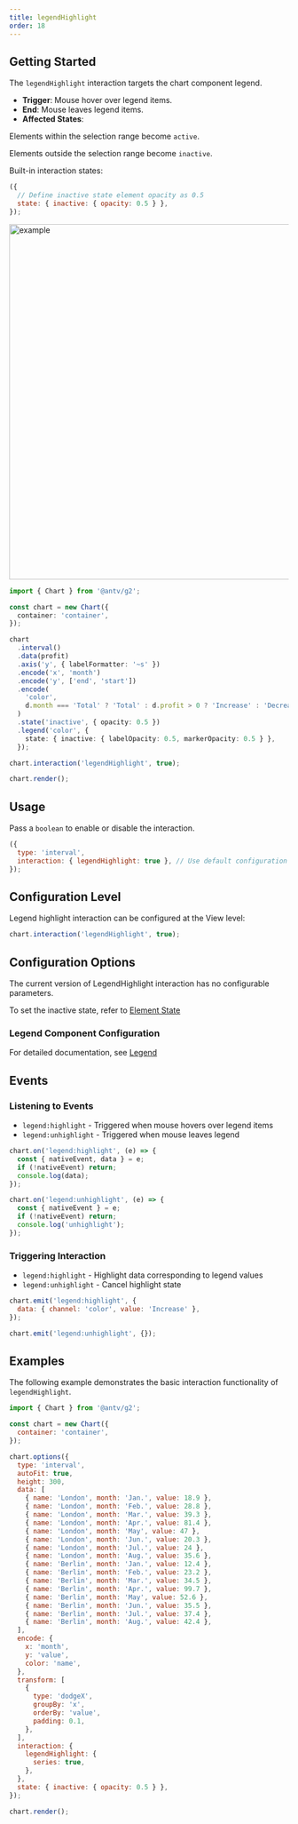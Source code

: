 ```yaml
---
title: legendHighlight
order: 18
---
```


## Getting Started

The `legendHighlight` interaction targets the chart component legend.

- **Trigger**: Mouse hover over legend items.
- **End**: Mouse leaves legend items.
- **Affected States**:

Elements within the selection range become `active`.

Elements outside the selection range become `inactive`.

Built-in interaction states:

```js
({
  // Define inactive state element opacity as 0.5
  state: { inactive: { opacity: 0.5 } },
});
```

<img alt="example" src="https://mdn.alipayobjects.com/huamei_qa8qxu/afts/img/A*M4eVSKTMPs4AAAAAAAAAAAAADmJ7AQ/original" width="640">

```ts
import { Chart } from '@antv/g2';

const chart = new Chart({
  container: 'container',
});

chart
  .interval()
  .data(profit)
  .axis('y', { labelFormatter: '~s' })
  .encode('x', 'month')
  .encode('y', ['end', 'start'])
  .encode(
    'color',
    d.month === 'Total' ? 'Total' : d.profit > 0 ? 'Increase' : 'Decrease',
  )
  .state('inactive', { opacity: 0.5 })
  .legend('color', {
    state: { inactive: { labelOpacity: 0.5, markerOpacity: 0.5 } },
  });

chart.interaction('legendHighlight', true);

chart.render();
```

## Usage

Pass a `boolean` to enable or disable the interaction.

```js
({
  type: 'interval',
  interaction: { legendHighlight: true }, // Use default configuration
});
```

## Configuration Level

Legend highlight interaction can be configured at the View level:

```js
chart.interaction('legendHighlight', true);
```

## Configuration Options

The current version of LegendHighlight interaction has no configurable parameters.

To set the inactive state, refer to [Element State](https://g6.antv.antgroup.com/en/manual/element/state)

### Legend Component Configuration

For detailed documentation, see [Legend](/en/manual/component/legend)

## Events

### Listening to Events

- `legend:highlight` - Triggered when mouse hovers over legend items
- `legend:unhighlight` - Triggered when mouse leaves legend

```js
chart.on('legend:highlight', (e) => {
  const { nativeEvent, data } = e;
  if (!nativeEvent) return;
  console.log(data);
});

chart.on('legend:unhighlight', (e) => {
  const { nativeEvent } = e;
  if (!nativeEvent) return;
  console.log('unhighlight');
});
```

### Triggering Interaction

- `legend:highlight` - Highlight data corresponding to legend values
- `legend:unhighlight` - Cancel highlight state

```js
chart.emit('legend:highlight', {
  data: { channel: 'color', value: 'Increase' },
});

chart.emit('legend:unhighlight', {});
```

## Examples

The following example demonstrates the basic interaction functionality of `legendHighlight`.

```js | ob { inject: true }
import { Chart } from '@antv/g2';

const chart = new Chart({
  container: 'container',
});

chart.options({
  type: 'interval',
  autoFit: true,
  height: 300,
  data: [
    { name: 'London', month: 'Jan.', value: 18.9 },
    { name: 'London', month: 'Feb.', value: 28.8 },
    { name: 'London', month: 'Mar.', value: 39.3 },
    { name: 'London', month: 'Apr.', value: 81.4 },
    { name: 'London', month: 'May', value: 47 },
    { name: 'London', month: 'Jun.', value: 20.3 },
    { name: 'London', month: 'Jul.', value: 24 },
    { name: 'London', month: 'Aug.', value: 35.6 },
    { name: 'Berlin', month: 'Jan.', value: 12.4 },
    { name: 'Berlin', month: 'Feb.', value: 23.2 },
    { name: 'Berlin', month: 'Mar.', value: 34.5 },
    { name: 'Berlin', month: 'Apr.', value: 99.7 },
    { name: 'Berlin', month: 'May', value: 52.6 },
    { name: 'Berlin', month: 'Jun.', value: 35.5 },
    { name: 'Berlin', month: 'Jul.', value: 37.4 },
    { name: 'Berlin', month: 'Aug.', value: 42.4 },
  ],
  encode: {
    x: 'month',
    y: 'value',
    color: 'name',
  },
  transform: [
    {
      type: 'dodgeX',
      groupBy: 'x',
      orderBy: 'value',
      padding: 0.1,
    },
  ],
  interaction: {
    legendHighlight: {
      series: true,
    },
  },
  state: { inactive: { opacity: 0.5 } },
});

chart.render();
```

